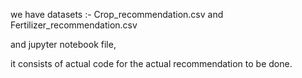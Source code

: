 we have datasets :- Crop_recommendation.csv and Fertilizer_recommendation.csv

and jupyter notebook file,

it consists of actual code for the actual recommendation to be done.
